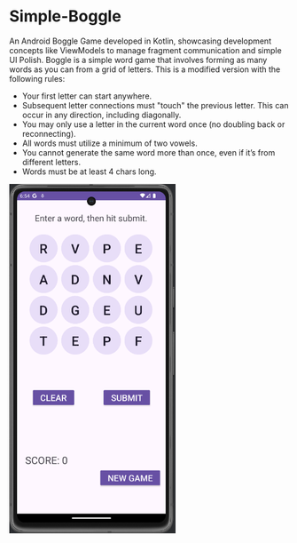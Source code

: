 # Simple-Boggle
An Android Boggle Game developed in Kotlin, showcasing development concepts like ViewModels to manage fragment communication and simple UI Polish. Boggle is a simple word game that involves forming as many words as you can from a grid of letters. This is a modified version with the following rules:
- Your first letter can start anywhere. 
- Subsequent letter connections must "touch" the previous letter. This can occur in any direction, including diagonally. 
- You may only use a letter in the current word once (no doubling back or reconnecting). 
- All words must utilize a minimum of two vowels. 
- You cannot generate the same word more than once, even if it’s from different letters. 
- Words must be at least 4 chars long. 
<p float="left">
  <img src="https://github.com/gomeze2024/Simple-Boggle/blob/main/simple-boggle.png?raw=true" width="300" />
</p>
